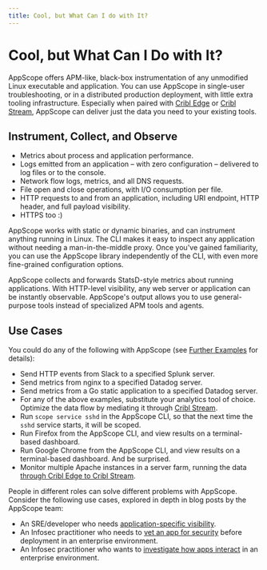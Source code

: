```yaml
---
title: Cool, but What Can I do with It?
---
```


# Cool, but What Can I Do with It?

AppScope offers APM-like, black-box instrumentation of any unmodified Linux executable and application. You can use AppScope in single-user troubleshooting, or in a distributed production deployment, with little extra tooling infrastructure. Especially when paired with [Cribl Edge](https://cribl.io/edge/) or [Cribl Stream](https://cribl.io/stream/), AppScope can deliver just the data you need to your existing tools.

## Instrument, Collect, and Observe

- Metrics about process and application performance.
- Logs emitted from an application – with zero configuration – delivered to log files or to the console.
- Network flow logs, metrics, and all DNS requests.
- File open and close operations, with I/O consumption per file.
- HTTP requests to and from an application, including URI endpoint, HTTP header, and full payload visibility.
- HTTPS too :)

AppScope works with static or dynamic binaries, and can instrument anything running in Linux. The CLI makes it easy to inspect any application without needing a man-in-the-middle proxy. Once you've gained familiarity, you can use the AppScope library independently of the CLI, with even more fine-grained configuration options.

AppScope collects and forwards StatsD-style metrics about running applications. With HTTP-level visibility, any web server or application can be instantly observable. AppScope's output allows you to use general-purpose tools instead of specialized APM tools and agents.

## Use Cases

You could do any of the following with AppScope (see [Further Examples](/docs/examples-use-cases) for details):

- Send HTTP events from Slack to a specified Splunk server.
- Send metrics from nginx to a specified Datadog server.
- Send metrics from a Go static application to a specified Datadog server.
- For any of the above examples, substitute your analytics tool of choice. Optimize the data flow by mediating it through [Cribl Stream](https://cribl.io/product/).
- Run `scope service sshd` in the AppScope CLI, so that the next time the `sshd` service starts, it will be scoped.
- Run Firefox from the AppScope CLI, and view results on a terminal-based dashboard.
- Run Google Chrome from the AppScope CLI, and view results on a terminal-based dashboard. And be surprised.
- Monitor multiple Apache instances in a server farm, running the data [through Cribl Edge to Cribl Stream](/docs/cribl-integration#scaling-scoped-processes).

People in different roles can solve different problems with AppScope. Consider the following use cases, explored in depth in blog posts by the AppScope team:

- An SRE/developer who needs [application-specific visibility](https://cribl.io/blog/appscope-1-0-changing-the-game-for-sres-and-devs/).
- An Infosec practitioner who needs to [vet an app for security](https://cribl.io/blog/appscope-1-0-changing-the-game-for-infosec-part-1/) before deployment in an enterprise environment.
- An Infosec practitioner who wants to [investigate how apps interact](https://cribl.io/blog/appscope-1-0-changing-the-game-for-infosec-part-2/) in an enterprise environment.
